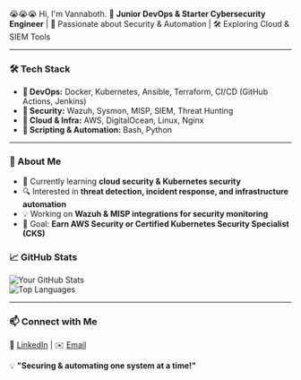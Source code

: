 😭😭😭 Hi, I'm Vannaboth. 
🚀 **Junior DevOps & Starter Cybersecurity Engineer** | 🔐 Passionate about Security & Automation | 🛠️ Exploring Cloud & SIEM Tools  

---

### 🛠️ Tech Stack  
- **🔹 DevOps:** Docker, Kubernetes, Ansible, Terraform, CI/CD (GitHub Actions, Jenkins)  
- **🔹 Security:** Wazuh, Sysmon, MISP, SIEM, Threat Hunting  
- **🔹 Cloud & Infra:** AWS, DigitalOcean, Linux, Nginx  
- **🔹 Scripting & Automation:** Bash, Python  

---

### 📌 About Me  
- 🌱 Currently learning **cloud security & Kubernetes security**  
- 🔍 Interested in **threat detection, incident response, and infrastructure automation**  
- 💡 Working on **Wazuh & MISP integrations for security monitoring**  
- 🎯 Goal: **Earn AWS Security or Certified Kubernetes Security Specialist (CKS)**  

### 📈 GitHub Stats  
![Your GitHub Stats](https://github-readme-stats.vercel.app/api?username=StrakSelby&show_icons=true&theme=tokyonight)  
![Top Languages](https://github-readme-stats.vercel.app/api/top-langs/?username=StrakSelby&layout=compact&theme=tokyonight)  

---

### 📫 Connect with Me  
🔗 [LinkedIn](https://linkedin.com/in/yourprofile) | ✉️ [Email](mailto:vannaboth90@gmail.com) 

💡 **"Securing & automating one system at a time!"**  

